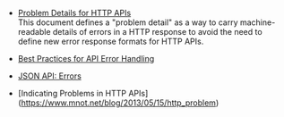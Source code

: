
- [Problem Details for HTTP APIs](https://tools.ietf.org/html/rfc7807)   
This document defines a "problem detail" as a way to carry machine-readable details of errors in a HTTP response to avoid the need to define new error response formats for HTTP APIs.

- [Best Practices for API Error Handling](http://nordicapis.com/best-practices-api-error-handling/)

- [JSON API: Errors](http://jsonapi.org/format/#errors)  
- [Indicating Problems in HTTP APIs]\(https://www.mnot.net/blog/2013/05/15/http_problem)
